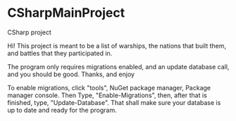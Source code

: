 # CSharpMainProject
CSharp project

Hi! This project is meant to be a list of warships, the nations that built them, and battles that they participated in.

The program only requires migrations enabled, and an update database call, and you should be good. Thanks, and enjoy


To enable migrations, click "tools", NuGet package manager, Package manager console. Then Type, "Enable-Migrations", then, after that is finished, type, "Update-Database". That shall make sure your database is up to date and ready for the program.



